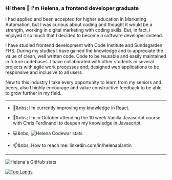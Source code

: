 ### Hi there 👋 I'm Helena, a frontend developer graduate

I had applied and been accepted for higher education in Marketing Automation, but I was curious about coding and thought it would be a strength, working in digital marketing with coding skills. But, in fact, I enjoyed it so much that I decided to become a software developer instead.

I have studied frontend development with Code Institute and Sundsgarden FHS. During my studies I have gained the knowledge and to appreciate the value of clean, well written code. Code to be reusable and easily maintained in future codebases. I have collaborated with other students in several projects with agile work processes and, designed web applications to be responsive and inclusive to all users.

New to this industry I take every opportunity to learn from my seniors and peers, also I highly encourage and value constructive feedback to be able to grow further in my field. 

<hr>

- 🌻&nbs; I’m currently improving my knowledge in React.

- 🌱&nbs; I’m in October attending the 10 week Vanilla Javascript course with Chris Ferdinandi to deepen my knowledge in Javascript.

- 💻&nbs; ![Helena Codewar stats](https://www.codewars.com/users/Helena-p/badges/small)

- 📫&nbs; How to reach me: linkedin.com/in/helenaplantin

<hr>


![Helena's GitHub stats](https://github-readme-stats.vercel.app/api?username=Helena-p&show_icons=true&theme=gruvbox)


[![Top Langs](https://github-readme-stats.vercel.app/api/top-langs/?username=Helena-p&layout=compact&theme=gruvbox)](https://github.com/Helena-p/github-readme-stats)
